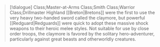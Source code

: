 >[!dialogue] Class;Master-at-Arms Class;Smith Class;Warrior Class;Drillmaster
>Highland [[Breton|Bretons]] were the first to use the very heavy two-handed sword called the claymore, but powerful [[Redguard|Redguards]] were quick to adopt these massive shock weapons to their heroic melee styles. Not suitable for use by close order troops, the claymore is favored by the solitary hero-adventurer, particularly against great beasts and otherworldly creatures.